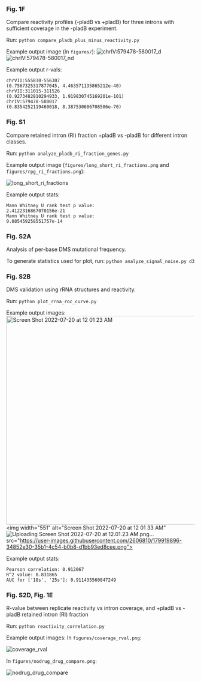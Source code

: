 ### **Fig. 1F**
Compare reactivity profiles (-pladB vs +pladB) for three introns with sufficient coverage in the -pladB experiment.

Run: `python compare_pladb_plus_minus_reactivity.py`

Example output image (in `figures/`):
![chrIV:579478-580017_d](https://user-images.githubusercontent.com/2606810/179919448-ce475eac-d9ce-4694-bd23-96e820267cce.png)
![chrIV:579478-580017_nd](https://user-images.githubusercontent.com/2606810/179919451-4988da59-dbb9-450f-a742-ec9aaf27f435.png)

Example output r-vals: 
```
chrVII:555830-556307
(0.7567325317877045, 4.463571135865212e-40)
chrVII:311015-311526
(0.9273482810294933, 1.919830745169201e-101)
chrIV:579478-580017
(0.8354252119460018, 8.387530606708506e-70)
```

### **Fig. S1** 
Compare retained intron (RI) fraction +pladB vs -pladB for different intron classes.

Run: `python analyze_pladb_ri_fraction_genes.py`

Example output image (`figures/long_short_ri_fractions.png` and `figures/rpg_ri_fractions.png`):

![long_short_ri_fractions](https://user-images.githubusercontent.com/2606810/179919589-93214e82-5779-44f8-881f-c27eef0cd01a.png)

Example output stats: 
```
Mann Whitney U rank test p value:
2.4122316867070156e-21
Mann Whitney U rank test p value:
9.085459258551757e-14
```

### **Fig. S2A** 
Analysis of per-base DMS mutational frequency. 

To generate statistics used for plot, run: `python analyze_signal_noise.py d3`

### **Fig. S2B** 
DMS validation using rRNA structures and reactivity.

Run: `python plot_rrna_roc_curve.py`

Example output images:
<img width="556" alt="Screen Shot 2022-07-20 at 12 01 23 AM" src="https://user-images.githubusercontent.com/2606810/179919946-daaca60c-620f-4b51-82a8-f0ddbfe58719.png">
<img width="551" alt="Screen Shot 2022-07-20 at 12 01 33 AM"![Uploading Screen Shot 2022-07-20 at 12.01.23 AM.png…]()
 src="https://user-images.githubusercontent.com/2606810/179919896-34852e30-35b1-4c54-b0b8-d1bb93ed8cee.png">

Example output stats:
```
Pearson correlation: 0.912067
R^2 value: 0.831865
AUC for ['18s', '25s']: 0.911435560847249
```


### **Fig. S2D, Fig. 1E** 
R-value between replicate reactivity vs intron coverage, and +pladB vs -pladB retained intron (RI) fraction

Run: `python reactivity_correlation.py`

Example output images:
In `figures/coverage_rval.png`: 

![coverage_rval](https://user-images.githubusercontent.com/2606810/179920121-0c2d8345-7e54-4bab-a97a-a984850becad.png)

In `figures/nodrug_drug_compare.png`:

![nodrug_drug_compare](https://user-images.githubusercontent.com/2606810/179920145-af9b2891-886f-41a1-80a8-3729d9ee2ef7.png)


